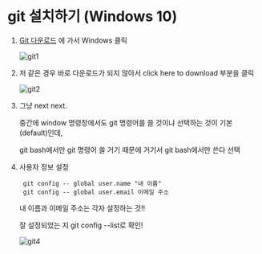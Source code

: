 # git 설치하기 (Windows 10)

1. [Git 다운로드](https://git-scm.com/downloads) 에 가서 Windows 클릭

   ![git1](https://user-images.githubusercontent.com/33515697/44652429-d727f780-aa26-11e8-845a-28c14be9a058.PNG)
  
2. 저 같은 경우 바로 다운로드가 되지 않아서 click here to download 부분을 클릭

   ![git2](https://user-images.githubusercontent.com/33515697/44652430-d727f780-aa26-11e8-8bf8-6883e895859b.PNG)

3. 그냥 next next. 

   중간에 window 명령창에서도 git 명령어를 쓸 것이냐 선택하는 것이 기본(default)인데, 

   git bash에서만 git 명령어 쓸 거기 때문에 거기서 git bash에서만 쓴다 선택

4. 사용자 정보 설정
 
   ```vim
    git config -- global user.name "내 이름"
    git config -- global user.email 이메일 주소
   ```
   내 이름과 이메일 주소는 각자 설정하는 것!!
  
   잘 설정되었는 지 git config --list로 확인!
  
   ![git4](https://user-images.githubusercontent.com/33515697/44652903-2ae71080-aa28-11e8-89fc-28a9915deafd.PNG)



